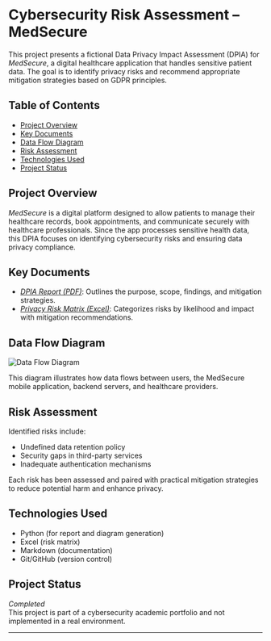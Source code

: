 # Cybersecurity Risk Assessment – MedSecure

This project presents a fictional Data Privacy Impact Assessment (DPIA) for *MedSecure*, a digital healthcare application that handles sensitive patient data. The goal is to identify privacy risks and recommend appropriate mitigation strategies based on GDPR principles.

## Table of Contents

- [Project Overview](#project-overview)
- [Key Documents](#key-documents)
- [Data Flow Diagram](#data-flow-diagram)
- [Risk Assessment](#risk-assessment)
- [Technologies Used](#technologies-used)
- [Project Status](#project-status)

## Project Overview

*MedSecure* is a digital platform designed to allow patients to manage their healthcare records, book appointments, and communicate securely with healthcare professionals. Since the app processes sensitive health data, this DPIA focuses on identifying cybersecurity risks and ensuring data privacy compliance.

## Key Documents

- *[DPIA Report (PDF)](./DPIA_Report_MedSecure.pdf)*: Outlines the purpose, scope, findings, and mitigation strategies.
- *[Privacy Risk Matrix (Excel)](./Privacy_Risk_Matrix.xlsx)*: Categorizes risks by likelihood and impact with mitigation recommendations.

## Data Flow Diagram

![Data Flow Diagram](./Data_Flow_Diagram.png)

This diagram illustrates how data flows between users, the MedSecure mobile application, backend servers, and healthcare providers.

## Risk Assessment

Identified risks include:
- Undefined data retention policy
- Security gaps in third-party services
- Inadequate authentication mechanisms

Each risk has been assessed and paired with practical mitigation strategies to reduce potential harm and enhance privacy.

## Technologies Used

- Python (for report and diagram generation)
- Excel (risk matrix)
- Markdown (documentation)
- Git/GitHub (version control)

## Project Status

*Completed*  
This project is part of a cybersecurity academic portfolio and not implemented in a real environment.

---
